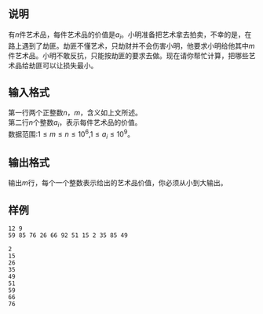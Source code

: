 <h2>说明</h2>

有$n$件艺术品，每件艺术品的价值是$a_i$。小明准备把艺术拿去拍卖，不幸的是，在路上遇到了劫匪。劫匪不懂艺术，只劫财并不会伤害小明，他要求小明给他其中$m$件艺术品。小明不敢反抗，只能按劫匪的要求去做。现在请你帮忙计算，把哪些艺术品给劫匪可以让损失最小。
<h2>输入格式</h2>

第一行两个正整数$n$，$m$，含义如上文所述。<br>第二行$n$个整数$a_i$，表示每件艺术品的价值。<br>数据范围:$1≤m≤n≤10^6$&#44;$1≤a_i≤10^9$。

<h2>输出格式</h2>

输出$m$行，每个一个整数表示给出的艺术品价值，你必须从小到大输出。

<h2>样例</h2>
<pre><code class="language-input1">12 9
59 85 76 26 66 92 51 15 2 35 85 49</code></pre><pre><code class="language-output1">2
15
26
35
49
51
59
66
76</code></pre>
